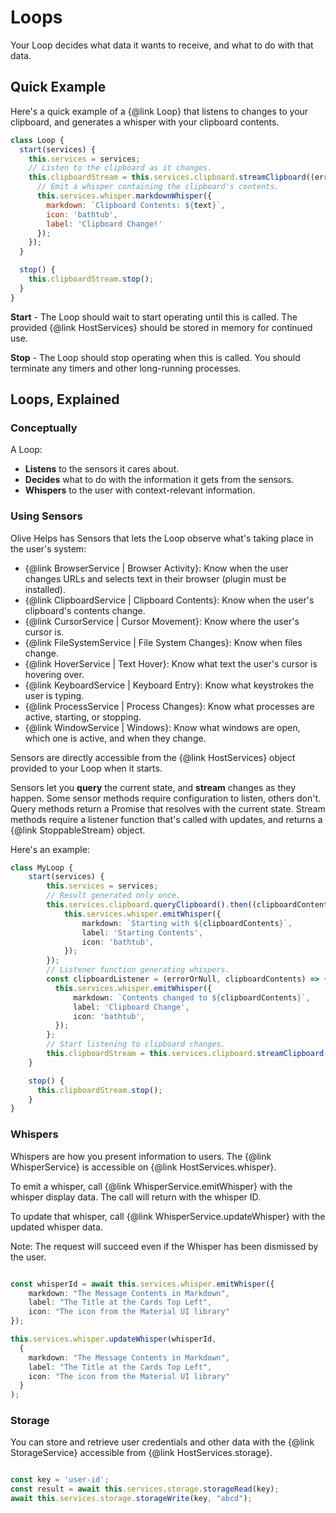 # Loops

Your Loop decides what data it wants to receive, and what to do with that data.

## Quick Example

Here's a quick example of a {@link Loop} that listens to changes to your clipboard, and generates a whisper with your clipboard contents.

```javascript
class Loop {
  start(services) {
    this.services = services;
    // Listen to the clipboard as it changes.
    this.clipboardStream = this.services.clipboard.streamClipboard((error, text) =>  {
      // Emit a whisper containing the clipboard's contents.
      this.services.whisper.markdownWhisper({
        markdown: `Clipboard Contents: ${text}`,
        icon: 'bathtub',
        label: 'Clipboard Change!'
      });
    });  
  }

  stop() {
    this.clipboardStream.stop();
  }
}
```

**Start** - The Loop should wait to start operating until this is called. The provided {@link HostServices} should be stored in memory for continued use.

**Stop** - The Loop should stop operating when this is called. You should terminate any timers and other long-running processes.


## Loops, Explained

### Conceptually

A Loop:
 
- **Listens** to the sensors it cares about.
- **Decides** what to do with the information it gets from the sensors.
- **Whispers** to the user with context-relevant information.

### Using Sensors

Olive Helps has Sensors that lets the Loop observe what's taking place in the user's system:

- {@link BrowserService | Browser Activity}: Know when the user changes URLs and selects text in their browser (plugin must be installed).
- {@link ClipboardService | Clipboard Contents}: Know when the user's clipboard's contents change.
- {@link CursorService | Cursor Movement}: Know where the user's cursor is.
- {@link FileSystemService | File System Changes}: Know when files change.
- {@link HoverService | Text Hover}: Know what text the user's cursor is hovering over.
- {@link KeyboardService | Keyboard Entry}: Know what keystrokes the user is typing.
- {@link ProcessService | Process Changes}: Know what processes are active, starting, or stopping.
- {@link WindowService | Windows}: Know what windows are open, which one is active, and when they change.

Sensors are directly accessible from the {@link HostServices} object provided to your Loop when it starts.

Sensors let you **query** the current state, and **stream** changes as they happen. Some sensor methods require configuration to listen, others don't. Query methods return a Promise that resolves with the current state. Stream methods require a listener function that's called with updates, and returns a {@link StoppableStream} object.

Here's an example:

```typescript
class MyLoop {
    start(services) {
        this.services = services;
        // Result generated only once.
        this.services.clipboard.queryClipboard().then((clipboardContents) => {
            this.services.whisper.emitWhisper({
                markdown: `Starting with ${clipboardContents}`,
                label: 'Starting Contents',
                icon: 'bathtub',
            });
        });
        // Listener function generating whispers.
        const clipboardListener = (errorOrNull, clipboardContents) => {
          this.services.whisper.emitWhisper({
              markdown: `Contents changed to ${clipboardContents}`,
              label: 'Clipboard Change',
              icon: 'bathtub',
          });
        };   
        // Start listening to clipboard changes.
        this.clipboardStream = this.services.clipboard.streamClipboard(clipboardListener);
    }

    stop() {
      this.clipboardStream.stop();
    }
}

```

### Whispers

Whispers are how you present information to users. The {@link WhisperService} is accessible on {@link HostServices.whisper}.

To emit a whisper, call {@link WhisperService.emitWhisper} with the whisper display data. The call will return with the whisper ID.

To update that whisper, call {@link WhisperService.updateWhisper} with the updated whisper data. 

Note: The request will succeed even if the Whisper has been dismissed by the user.

```typescript

const whisperId = await this.services.whisper.emitWhisper({
    markdown: "The Message Contents in Markdown",
    label: "The Title at the Cards Top Left",
    icon: "The icon from the Material UI library"    
});

this.services.whisper.updateWhisper(whisperId, 
  {
    markdown: "The Message Contents in Markdown",
    label: "The Title at the Cards Top Left",
    icon: "The icon from the Material UI library"    
  }
);
```

### Storage

You can store and retrieve user credentials and other data with the {@link StorageService} accessible from {@link HostServices.storage}.

```javascript

const key = 'user-id';
const result = await this.services.storage.storageRead(key);
await this.services.storage.storageWrite(key, "abcd");
```